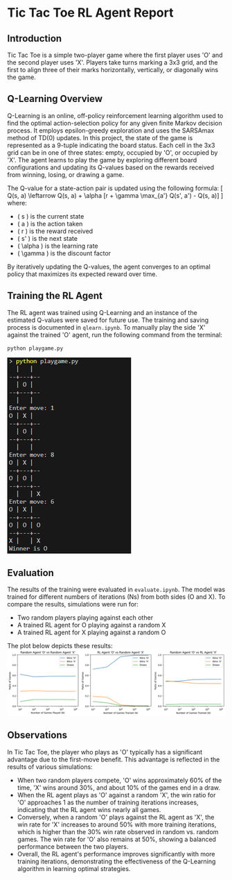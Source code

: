 # Tic Tac Toe RL Agent Report


## Introduction
Tic Tac Toe is a simple two-player game where the first player uses 'O' and the second player uses 'X'. Players take turns marking a 3x3 grid, and the first to align three of their marks horizontally, vertically, or diagonally wins the game.

## Q-Learning Overview
Q-Learning is an online, off-policy reinforcement learning algorithm used to find the optimal action-selection policy for any given finite Markov decision process. It employs epsilon-greedy exploration and uses the SARSAmax method of TD(0) updates. In this project, the state of the game is represented as a 9-tuple indicating the board status. Each cell in the 3x3 grid can be in one of three states: empty, occupied by 'O', or occupied by 'X'. The agent learns to play the game by exploring different board configurations and updating its Q-values based on the rewards received from winning, losing, or drawing a game.

The Q-value for a state-action pair is updated using the following formula:
\[ Q(s, a) \leftarrow Q(s, a) + \alpha [r + \gamma \max_{a'} Q(s', a') - Q(s, a)] \]
where:
- \( s \) is the current state
- \( a \) is the action taken
- \( r \) is the reward received
- \( s' \) is the next state
- \( \alpha \) is the learning rate
- \( \gamma \) is the discount factor

By iteratively updating the Q-values, the agent converges to an optimal policy that maximizes its expected reward over time.

## Training the RL Agent
The RL agent was trained using Q-Learning and an instance of the estimated Q-values were saved for future use. The training and saving process is documented in `qlearn.ipynb`. To manually play the side 'X' against the trained 'O' agent, run the following command from the terminal:
```
python playgame.py
```
![Manual Game Play Instance](./manual_game_play.png)

## Evaluation
The results of the training were evaluated in `evaluate.ipynb`. The model was trained for different numbers of iterations (Ns) from both sides (O and X). To compare the results, simulations were run for:
- Two random players playing against each other
- A trained RL agent for O playing against a random X
- A trained RL agent for X playing against a random O

The plot below depicts these results:
![Training Results Plot](./training_results.png)

## Observations
In Tic Tac Toe, the player who plays as 'O' typically has a significant advantage due to the first-move benefit. This advantage is reflected in the results of various simulations:
- When two random players compete, 'O' wins approximately 60% of the time, 'X' wins around 30%, and about 10% of the games end in a draw.
- When the RL agent plays as 'O' against a random 'X', the win ratio for 'O' approaches 1 as the number of training iterations increases, indicating that the RL agent wins nearly all games.
- Conversely, when a random 'O' plays against the RL agent as 'X', the win rate for 'X' increases to around 50% with more training iterations, which is higher than the 30% win rate observed in random vs. random games. The win rate for 'O' also remains at 50%, showing a balanced performance between the two players.
- Overall, the RL agent's performance improves significantly with more training iterations, demonstrating the effectiveness of the Q-Learning algorithm in learning optimal strategies.
















